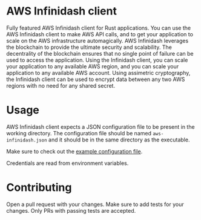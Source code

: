 # AWS Infinidash client

Fully featured AWS Infinidash client for Rust applications. You can use the AWS Infinidash client to make AWS API calls, and
to get your application to scale on the AWS infrastructure automagically. AWS Infinidash leverages the blockchain to provide the
ultimate security and scalability. The decentrality of the blockchain ensures that no single point of failure can be used to
access the application. Using the Infinidash client, you can scale your application to any available AWS region, and you can
scale your application to any available AWS account. Using assimetric cryptography, the Infinidash client can be used to
encrypt data between any two AWS regions with no need for any shared secret.


# Usage

AWS Infinidash client expects a JSON configuration file
to be present in the working directory. The configuration file should be named `aws-infinidash.json` and it should be in the
same directory as the executable.

Make sure to check out the [example configuration file](https://github.com/infinidash/aws-infinidash/blob/master/aws-infinidash.json).

Credentials are read from environment variables.

# Contributing

Open a pull request with your changes. Make sure to add tests for your changes. Only PRs with passing tests are accepted.
